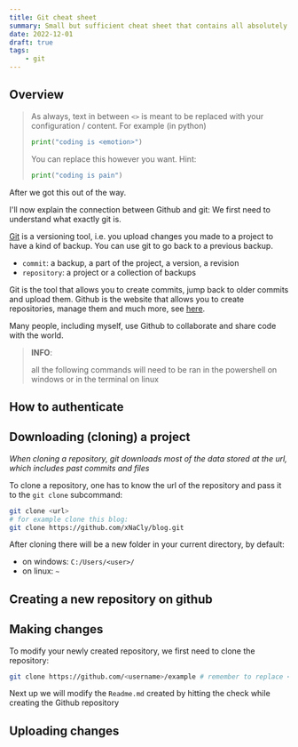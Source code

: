 ```yaml
---
title: Git cheat sheet
summary: Small but sufficient cheat sheet that contains all absolutely necessary git commands for everyday use
date: 2022-12-01
draft: true
tags:
    - git
---
```


## Overview

> As always, text in between `<>` is meant to be replaced with your configuration / content.
> For example (in python)
> ```python
> print("coding is <emotion>")
> ```
> You can replace this however you want.
> Hint:
> ```python
> print("coding is pain")
> ```

After we got this out of the way.

I'll now explain the connection between Github and git: We first need to understand what exactly git is.

[Git](https://git-scm.com/) is a versioning tool, i.e. you upload changes you made to a project to have a kind of
backup. You can use git to go back to a previous backup.

-   `commit`: a backup, a part of the project, a version, a revision
-   `repository`: a project or a collection of backups

Git is the tool that allows you to create commits, jump back to older commits and upload them. Github is the website
that allows you to create repositories, manage them and much more, see [here](https://github.com/features).

Many people, including myself, use Github to collaborate and share code with the world.

> **INFO**:
> 
> all the following commands will need to be ran in the powershell on windows or in the terminal on linux

## How to authenticate

## Downloading (cloning) a project

*When cloning a repository, git downloads most of the data stored at the url, which includes past commits and files*

To clone a repository, one has to know the url of the repository and pass it to the `git clone` subcommand:

```bash {hl_lines=[3]}
git clone <url>
# for example clone this blog:
git clone https://github.com/xNaCly/blog.git
```

After cloning there will be a new folder in your current directory, by default:
- on windows: `C:/Users/<user>/`
- on linux: `~`

## Creating a new repository on github 

<!-- TODO: screenshots with numbers and which boxes to check -->
<!-- reponame: example -->

## Making changes
To modify your newly created repository, we first need to clone the repository:
```bash
git clone https://github.com/<username>/example # remember to replace <username> with your username
```
Next up we will modify the `Readme.md` created by hitting the check while creating the Github repository



## Uploading changes
